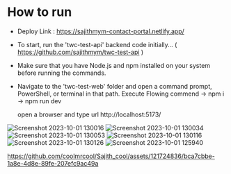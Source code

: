 # How to run

* Deploy Link : https://sajithmym-contact-portal.netlify.app/ 

* To start, run the 'twc-test-api' backend code initially...
    ( https://github.com/sajithmym/twc-test-api )

* Make sure that you have Node.js and npm installed on your system before running the commands.

* Navigate to the 'twc-test-web' folder and open a command prompt, PowerShell, or terminal in that path.
	Execute Flowing commend
		-> npm i
		-> npm run dev

    open a browser and type url http://localhost:5173/


![Screenshot 2023-10-01 130016](https://github.com/coolmrcool/Sajith_cool/assets/121724836/a8380962-3de8-4a01-9fb9-3f58fb0cbb76)
![Screenshot 2023-10-01 130034](https://github.com/coolmrcool/Sajith_cool/assets/121724836/42973240-b5b0-4ceb-91cd-a373fe6908ab)
![Screenshot 2023-10-01 130053](https://github.com/coolmrcool/Sajith_cool/assets/121724836/944aa126-5186-4902-b46e-a252b5b59373)
![Screenshot 2023-10-01 130116](https://github.com/coolmrcool/Sajith_cool/assets/121724836/e788bef5-c4c6-4895-82d9-0a2a123105bd)
![Screenshot 2023-10-01 130126](https://github.com/coolmrcool/Sajith_cool/assets/121724836/2db841a9-df98-48ae-b805-f0f20aecb5cb)
![Screenshot 2023-10-01 125940](https://github.com/coolmrcool/Sajith_cool/assets/121724836/67d241f0-5558-4379-9fb2-d1eb61c0131d)

https://github.com/coolmrcool/Sajith_cool/assets/121724836/bca7cbbe-1a8e-4d8e-89fe-207efc9ac49a

